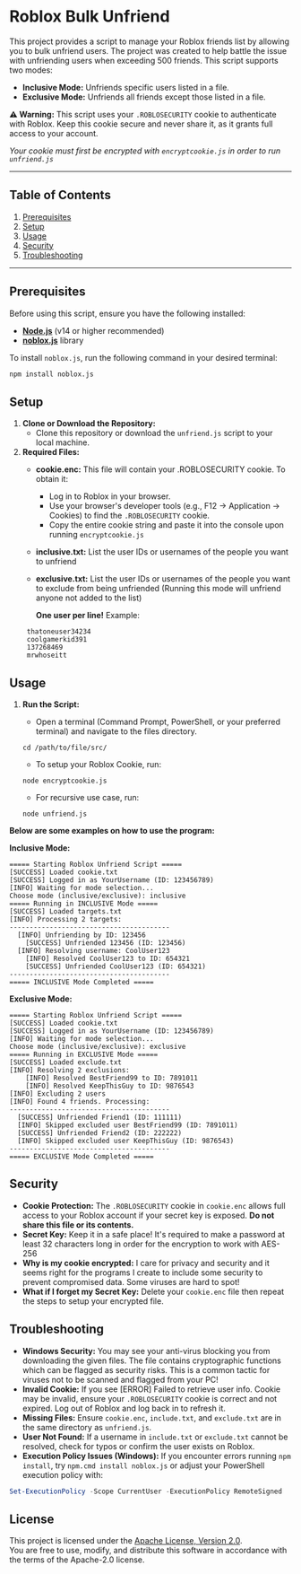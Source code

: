 # Roblox Bulk Unfriend

This project provides a script to manage your Roblox friends list by allowing you to bulk unfriend users. The project was created to help battle the issue with unfriending users when exceeding 500 friends. This script supports two modes:

- **Inclusive Mode:** Unfriends specific users listed in a file.
- **Exclusive Mode:** Unfriends all friends except those listed in a file.

**⚠️ Warning:** This script uses your `.ROBLOSECURITY` cookie to authenticate with Roblox. Keep this cookie secure and never share it, as it grants full access to your account.

*Your cookie must first be encrypted with `encryptcookie.js` in order to run `unfriend.js`*

---
## Table of Contents
1. [Prerequisites](#prerequisites)
2. [Setup](#setup)
3. [Usage](#usage)
4. [Security](#security)
5. [Troubleshooting](#troubleshooting)
---
## Prerequisites
Before using this script, ensure you have the following installed:

- **[Node.js](https://nodejs.org/)** (v14 or higher recommended)
- **[noblox.js](https://noblox.js.org/)** library

To install `noblox.js`, run the following command in your desired terminal:

```bash
npm install noblox.js
```

## Setup
1. **Clone or Download the Repository:**
    - Clone this repository or download the `unfriend.js` script to your local machine.
2. **Required Files:**
    - **cookie.enc:** This file will contain your .ROBLOSECURITY cookie. To obtain it:  
        - Log in to Roblox in your browser.
        - Use your browser's developer tools (e.g., F12 → Application → Cookies) to find the `.ROBLOSECURITY` cookie.
        - Copy the entire cookie string and paste it into the console upon running `encryptcookie.js`
      
    - **inclusive.txt:** List the user IDs or usernames of the people you want to unfriend
    - **exclusive.txt:** List the user IDs or usernames of the people you want to exclude from being unfriended (Running this mode will unfriend anyone not added to the list)

		**One user per line!** Example:
	```
     thatoneuser34234
     coolgamerkid391
     137268469
     mrwhoseitt
	```
	
## Usage
1. **Run the Script:**
    - Open a terminal (Command Prompt, PowerShell, or your preferred terminal) and navigate to the files directory.
	```
	cd /path/to/file/src/
	```
	- To setup your Roblox Cookie, run:
	```
	node encryptcookie.js
	```
    - For recursive use case, run:

    ```
    node unfriend.js
	```

**Below are some examples on how to use the program:**

**Inclusive Mode:**
```text
===== Starting Roblox Unfriend Script =====
[SUCCESS] Loaded cookie.txt
[SUCCESS] Logged in as YourUsername (ID: 123456789)
[INFO] Waiting for mode selection...
Choose mode (inclusive/exclusive): inclusive
===== Running in INCLUSIVE Mode =====
[SUCCESS] Loaded targets.txt
[INFO] Processing 2 targets:
----------------------------------------
  [INFO] Unfriending by ID: 123456
    [SUCCESS] Unfriended 123456 (ID: 123456)
  [INFO] Resolving username: CoolUser123
    [INFO] Resolved CoolUser123 to ID: 654321
    [SUCCESS] Unfriended CoolUser123 (ID: 654321)
----------------------------------------
===== INCLUSIVE Mode Completed =====
```

**Exclusive Mode:**
```
===== Starting Roblox Unfriend Script =====
[SUCCESS] Loaded cookie.txt
[SUCCESS] Logged in as YourUsername (ID: 123456789)
[INFO] Waiting for mode selection...
Choose mode (inclusive/exclusive): exclusive
===== Running in EXCLUSIVE Mode =====
[SUCCESS] Loaded exclude.txt
[INFO] Resolving 2 exclusions:
    [INFO] Resolved BestFriend99 to ID: 7891011
    [INFO] Resolved KeepThisGuy to ID: 9876543
[INFO] Excluding 2 users
[INFO] Found 4 friends. Processing:
----------------------------------------
  [SUCCESS] Unfriended Friend1 (ID: 111111)
  [INFO] Skipped excluded user BestFriend99 (ID: 7891011)
  [SUCCESS] Unfriended Friend2 (ID: 222222)
  [INFO] Skipped excluded user KeepThisGuy (ID: 9876543)
----------------------------------------
===== EXCLUSIVE Mode Completed =====
```

## Security
- **Cookie Protection:** The `.ROBLOSECURITY` cookie in `cookie.enc` allows full access to your Roblox account if your secret key is exposed. **Do not share this file or its contents.**
- **Secret Key:** Keep it in a safe place! It's required to make a password at least 32 characters long in order for the encryption to work with AES-256
- **Why is my cookie encrypted:** I care for privacy and security and it seems right for the programs I create to include some security to prevent compromised data. Some viruses are hard to spot!
- **What if I forget my Secret Key:** Delete your `cookie.enc` file then repeat the steps to setup your encrypted file.
## Troubleshooting
- **Windows Security:** You may see your anti-virus blocking you from downloading the given files. The file contains cryptographic functions which can be flagged as security risks. This is a common tactic for viruses not to be scanned and flagged from your PC!
- **Invalid Cookie:** If you see [ERROR] Failed to retrieve user info. Cookie may be invalid, ensure your `.ROBLOSECURITY` cookie is correct and not expired. Log out of Roblox and log back in to refresh it.
- **Missing Files:** Ensure `cookie.enc`, `include.txt`, and `exclude.txt` are in the same directory as `unfriend.js`.
- **User Not Found:** If a username in `include.txt` or `exclude.txt` cannot be resolved, check for typos or confirm the user exists on Roblox.
- **Execution Policy Issues (Windows):** If you encounter errors running `npm install`, try `npm.cmd install noblox.js` or adjust your PowerShell execution policy with:

```powershell
Set-ExecutionPolicy -Scope CurrentUser -ExecutionPolicy RemoteSigned
```

## License
This project is licensed under the [Apache License, Version 2.0](https://www.apache.org/licenses/LICENSE-2.0).  
You are free to use, modify, and distribute this software in accordance with the terms of the Apache-2.0 license.
